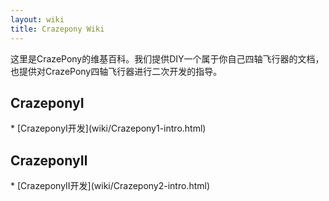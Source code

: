 ```yaml
---
layout: wiki
title: Crazepony Wiki
---
```


<div class="jumbotron">
    <p class="lead">这里是CrazePony的维基百科。我们提供DIY一个属于你自己四轴飞行器的文档，也提供对CrazePony四轴飞行器进行二次开发的指导。 </p>
</div>

<h2 id="rd">CrazeponyⅠ</h2>
* [CrazeponyⅠ开发](wiki/Crazepony1-intro.html)

<h2 id="rd">CrazeponyⅡ</h2>
* [CrazeponyⅡ开发](wiki/Crazepony2-intro.html)


